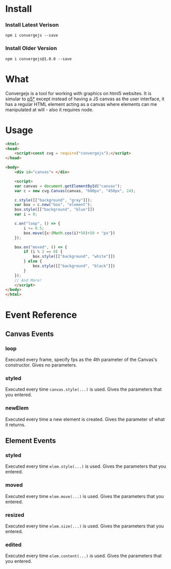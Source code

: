 # Install
### Install Latest Verison
```
npm i convergejs --save
```
### Install Older Version
```
npm i convergejs@1.0.0 --save
```

# What

Convergejs is a tool for working with graphics on html5 websites. It is simular to [p5*][1] except instead of having a JS canvas as the user interface, it has a regular HTML element acting as a canvas where elements can me manipulated at will - also it requires node.

# Usage

```html
<html>
<head>
    <script>const cvg = require("convergejs");</script>
</head>

<body>
    <div id="canvas"> </div>

    <script>
    var canvas = document.getElementById("canvas");
    var c = new cvg.Canvas(canvas, "600px", "450px", 24);

    c.style([["background", "gray"]]);
    var box = c.new("box", "element");
    box.style([["background", "blue"]])
    var i = 0;

    c.on("loop", () => {
        i += 0.5;
        box.move({x:(Math.cos(i)*50)+50 + "px"})
    });

    box.on("moved", () => {
        if (i % 2 == 0) {
            box.style([["background", "white"]])
        } else {
            box.style([["background", "black"]])
        }
    });
    // And More!
    </script>
</body>
</html>
```

# Event Reference
## Canvas Events
### loop
Executed every frame, specify fps as the 4th parameter of the Canvas's constructor. Gives no parameters.
### styled
Executed every time `canvas.style(...)` is used. Gives the parameters that you entered.
### newElem
Executed every time a new element is created. Gives the parameter of what it returns.
## Element Events
### styled
Executed every time `elem.style(...)` is used. Gives the parameters that you entered.
### moved
Executed every time `elem.move(...)` is used. Gives the parameters that you entered.
### resized
Executed every time `elem.size(...)` is used. Gives the parameters that you entered.
### edited
Executed every time `elem.content(...)` is used. Gives the parameters that you entered.

[1]: https://p5js.org/
